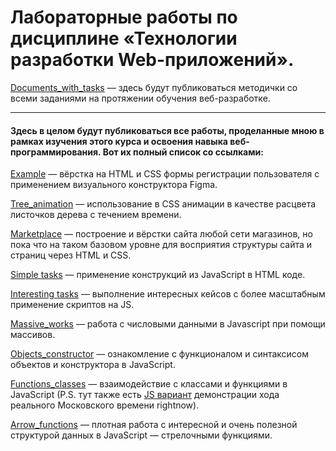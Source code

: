 # Лабораторные работы по дисциплине «Технологии разработки Web-приложений».

[Documents_with_tasks](https://github.com/Valyaevgeorgiy/Web_apps_dev/tree/main/Documents_with_tasks) — здесь будут публиковаться методички со всеми заданиями на протяжении обучения веб-разработке.

<hr>

#### Здесь в целом будут публиковаться все работы, проделанные мною в рамках изучения этого курса и освоения навыка веб-программирования. Вот их полный список со ссылками:

[Example](https://github.com/Valyaevgeorgiy/Web_apps_dev/tree/main/example) — вёрстка на HTML и CSS формы регистрации пользователя с применением визуального конструктора Figma.

[Tree_animation](https://github.com/Valyaevgeorgiy/Web_apps_dev/tree/main/tree_animation) — использование в CSS анимации в качестве расцвета листочков дерева с течением времени.

[Marketplace](https://github.com/Valyaevgeorgiy/Web_apps_dev/tree/main/marketplace) — построение и вёрстки сайта любой сети магазинов, но пока что на таком базовом
уровне для восприятия структуры сайта и страниц через HTML и CSS.

[Simple tasks](https://github.com/Valyaevgeorgiy/Web_apps_dev/tree/main/Simple%20tasks) — применение конструкций из JavaScript в HTML коде.

[Interesting tasks](https://github.com/Valyaevgeorgiy/Web_apps_dev/tree/main/Interesting%20tasks) — выполнение интересных кейсов с более масштабным применение скриптов на JS.

[Massive_works](https://github.com/Valyaevgeorgiy/Web_apps_dev/tree/main/Work_massive) — работа с числовыми данными в Javascript при помощи массивов.

[Objects_constructor](https://github.com/Valyaevgeorgiy/Web_apps_dev/tree/main/Objects_constructor) — ознакомление с функционалом и синтаксисом объектов и конструктора в JavaScript. 

[Functions_classes](https://github.com/Valyaevgeorgiy/Web_apps_dev/tree/main/Functions_classes) — взаимодействие с классами и функциями в JavaScript (P.S. тут также есть [JS вариант](https://github.com/Valyaevgeorgiy/Web_apps_dev/blob/main/Functions_classes/class_date_format.js) демонстрации хода реального Московского времени rightnow).

[Arrow_functions](https://github.com/Valyaevgeorgiy/Web_apps_dev/tree/main/Arrow_functions) — плотная работа с интересной и очень полезной структурой данных в JavaScript — стрелочными функциями.
